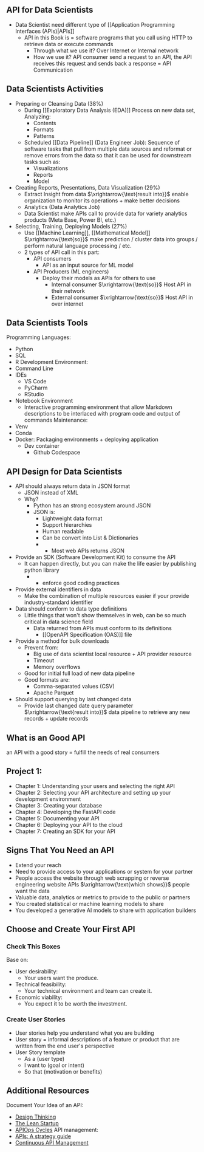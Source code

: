 ## API for Data Scientists 
* Data Scientist need different type of [[Application Programming Interfaces (APIs)|APIs]]
	* API in this Book is = software programs that you call using HTTP to retrieve data or execute commands
		* Through what we use it? Over Internet or Internal network
		* How we use it? API consumer send a request to an API, the API receives this request and sends back a response = API Communication

## Data Scientists Activities
* Preparing or Cleansing Data (38%)
	* During [[Exploratory Data Analysis (EDA)]] Process on new data set, Analyzing:
		* Contents
		* Formats
		* Patterns
	* Scheduled [[Data Pipeline]] (Data Engineer Job):
	  Sequence of software tasks that pull from multiple data sources and reformat or remove errors from the data so that it can be used for downstream tasks such as:
		* Visualizations
		* Reports
		* Model
* Creating Reports, Presentations, Data Visualization (29%)
	* Extract Insight from data $\xrightarrow{\text{result into}}$ enable organization to monitor its operations + make better decisions
	* Analytics (Data Analytics Job)
	* Data Scientist make APIs call to provide data for variety analytics products (Meta Base, Power BI, etc.)
* Selecting, Training, Deploying Models (27%)
	* Use [[Machine Learning]], [[Mathematical Model]] $\xrightarrow{\text{so}}$ make prediction / cluster data into groups / perform natural language processing / etc.
	* 2 types of API call in this part:
		* API consumers
			* API as an input source for ML model
		* API Producers (ML engineers)
			* Deploy their models as APIs for others to use
				* Internal consumer $\xrightarrow{\text{so}}$ Host API in their network
				* External consumer $\xrightarrow{\text{so}}$ Host API in over internet

## Data Scientists Tools
Programming Languages:
* Python
* SQL
* R
Development Environment:
* Command Line
* IDEs
	* VS Code
	* PyCharm
	* RStudio
* Notebook Environment
	* Interactive programming environment that allow Markdown descriptions to be interlaced with program code and output of commands
Maintenance:
* Venv
* Conda
* Docker: Packaging environments + deploying application
	* Dev container
		* Github Codespace

## API Design for Data Scientists
* API should always return data in JSON format
	* JSON instead of XML
	* Why?
		* Python has an strong ecosystem around JSON
		* JSON is:
			* Lightweight data format
			* Support hierarchies
			* Human readable
			* Can be convert into List & Dictionaries
			* + Most web APIs returns JSON
* Provide an SDK (Software Development Kit) to consume the API
	* It can happen directly, but you can make the life easier by publishing python library
		* + enforce good coding practices
* Provide external identifiers in data
	* Make the combination of multiple resources easier if your provide industry-standard identifier
* Data should conform to data type definitions
	* Little things that won't show themselves in web, can be so much critical in data science field
		* Data returned from APIs must conform to its definitions
			* [[OpenAPI Specification (OAS)]] file
* Provide a method for bulk downloads
	* Prevent from:
		* Big use of data scientist local resource + API provider resource
		* Timeout
		* Memory overflows
	* Good for initial full load of new data pipeline
	* Good formats are:
		* Comma-separated values (CSV)
		* Apache Parquet
* Should support querying by last changed data
	* Provide last changed date query parameter $\xrightarrow{\text{result into}}$ data pipeline to retrieve any new records + update records

## What is an Good API
an API with a good story = fulfill the needs of real consumers

## Project 1:
* Chapter 1: Understanding your users and selecting the right API 
* Chapter 2: Selecting your API architecture and setting up your development environment
* Chapter 3: Creating your database
* Chapter 4: Developing the FastAPI code
* Chapter 5: Documenting your API
* Chapter 6: Deploying your API to the cloud
* Chapter 7: Creating an SDK for your API 

## Signs That You Need an API
* Extend your reach
* Need to provide access to your applications or system for your partner
* People access the website through web scrapping or reverse engineering website APIs $\xrightarrow{\text{which shows}}$ people want the data
* Valuable data, analytics or metrics to provide to the public or partners
* You created statistical or machine learning models to share
* You developed a generative AI models to share with application builders

## Choose and Create Your First API
### Check This Boxes
Base on:
* User desirability:
	* Your users want the produce.
* Technical feasibility:
	* Your technical environment and team can create it.
* Economic viability:
	* You expect it to be worth the investment.
### Create User Stories
* User stories help you understand what you are building
* User story = informal descriptions of a feature or product that are written from the end user's perspective
* User Story template
	* As a (user type)
	* I want to (goal or intent)
	* So that (motivation or benefits)

## Additional Resources
Document Your Idea of an API:
* [Design Thinking](https://designthinking.ideo.com/)
* [The Lean Startup](https://theleanstartup.com/)
* [APIOps Cycles](https://www.apiopscycles.com/)
API management:
* [APIs: A strategy guide](https://www.oreilly.com/library/view/apis-a-strategy/9781449321628/)
* [Continuous API Management](https://www.oreilly.com/library/view/continuous-api-management/9781492043546/)